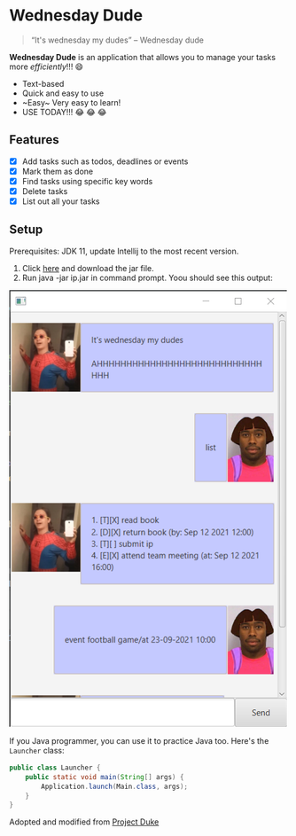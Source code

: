 # Wednesday Dude
> “It's wednesday my dudes” – Wednesday dude

**Wednesday Dude** is an application that allows you to manage your tasks more _efficiently_!!! 😄

* Text-based
* Quick and easy to use
* ~Easy~ Very easy to learn!
* USE TODAY!!! :joy: :joy: :joy:

## Features

- [X] Add tasks such as todos, deadlines or events
- [X] Mark them as done
- [X] Find tasks using specific key words
- [X] Delete tasks
- [X] List out all your tasks

## Setup

Prerequisites: JDK 11, update Intellij to the most recent version.

1. Click [here](https://github.com/mukundrs/ip/releases/tag/A-BetterGui) and download the jar file.
2. Run java -jar ip.jar in command prompt. Yoou should see this output: 
  
![Image of Ui](https://github.com/mukundrs/ip/blob/master/docs/Ui.png)


If you Java programmer, you can use it to practice Java too. Here's the `Launcher` class:
```java
public class Launcher {
    public static void main(String[] args) {
        Application.launch(Main.class, args);
    }
}
```
Adopted and modified from [Project Duke](https://github.com/nus-cs2103-AY2122S1/ip)
